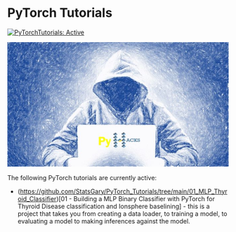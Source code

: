# PyTorch Tutorials
 <!-- badges: start -->
  [![PyTorchTutorials: Active](https://www.repostatus.org/badges/latest/active.svg)](https://www.repostatus.org/#active)
<!-- badges: end -->

<img src ="man/figures/PyHacks.jpeg"> <!-- width="300" height="150">-->

The following PyTorch tutorials are currently active:

- (https://github.com/StatsGary/PyTorch_Tutorials/tree/main/01_MLP_Thyroid_Classifier)[01 - Building a MLP Binary Classifier with PyTorch for Thyroid Disease classification and Ionsphere baselining] - this is a project that takes you from creating a data loader, to training a model, to evaluating a model to making inferences against the model. 

